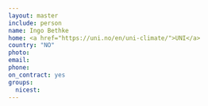 ```yaml
---
layout: master
include: person
name: Ingo Bethke
home: <a href="https://uni.no/en/uni-climate/">UNI</a>
country: "NO"
photo:
email:
phone:
on_contract: yes
groups:
  nicest:
---
```

